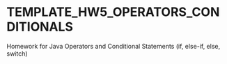 # TEMPLATE_HW5_OPERATORS_CONDITIONALS
Homework for Java Operators and Conditional Statements (if, else-if, else, switch)
